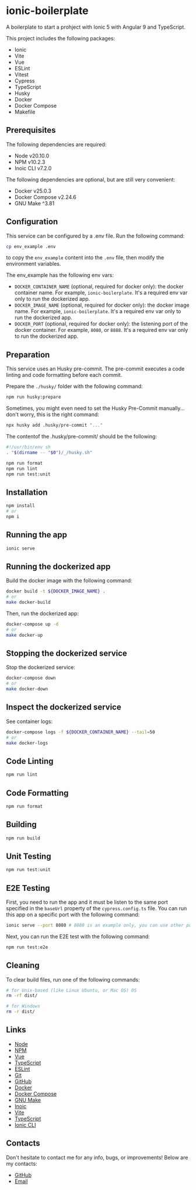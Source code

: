 # ionic-boilerplate

A boilerplate to start a prohject with Ionic 5 with Angular 9 and TypeScript.

This project includes the following packages:
- Ionic
- Vite
- Vue
- ESLint
- Vitest
- Cypress
- TypeScript
- Husky
- Docker
- Docker Compose
- Makefile

## Prerequisites

The following dependencies are required:

- Node v20.10.0
- NPM v10.2.3
- Inoic CLI v7.2.0

The following dependencies are optional, but are still very convenient:

- Docker v25.0.3
- Docker Compose v2.24.6
- GNU Make ^3.81

## Configuration

This service can be configured by a .env file. Run the following command:

```bash
cp env_example .env
```

to copy the `env_example` content into the `.env` file, then modify the environment variables.

The env_example has the following env vars:
- `DOCKER_CONTAINER_NAME` (optional, required for docker only): the docker container name. For example, `ionic-boilerplate`. It's a required env var only to run the dockerized app.
- `DOCKER_IMAGE_NAME` (optional, required for docker only): the docker image name. For example, `ionic-boilerplate`. It's a required env var only to run the dockerized app.
- `DOCKER_PORT` (optional, required for docker only): the listening port of the docker container. For example, `8080`, or `8888`. It's a required env var only to run the dockerized app.

## Preparation

This service uses an Husky pre-commit. The pre-commit executes a code linting and code formatting before each commit.

Prepare the `./husky/` folder with the following command:

```bash
npm run husky:prepare
```

Sometimes, you might even need to set the Husky Pre-Commit manually... don't worry, this is the right command:

```bash
npx husky add .husky/pre-commit "..."
```

The contentof the .husky/pre-commit/ should be the following:

```bash
#!/usr/bin/env sh
. "$(dirname -- "$0")/_/husky.sh"

npm run format
npm run lint
npm run test:unit
```

## Installation

```bash
npm install
# or
npm i
```

## Running the app

```bash
ionic serve
```

## Running the dockerized app

Build the docker image with the following command:

```bash
docker build -t ${DOCKER_IMAGE_NAME} .
# or
make docker-build
```

Then, run the dockerized app:

```bash
docker-compose up -d
# or
make docker-up
```

## Stopping the dockerized service

Stop the dockerized service:

```bash
docker-compose down
# or
make docker-down
```

## Inspect the dockerized service

See container logs:

```bash
docker-compose logs -f ${DOCKER_CONTAINER_NAME} --tail=50
# or
make docker-logs
```

## Code Linting

```bash
npm run lint
```

## Code Formatting

```bash
npm run format
```

## Building

```bash
npm run build
```

## Unit Testing

```bash
npm run test:unit
```

## E2E Testing

First, you need to run the app and it must be listen to the same port specified in the `baseUrl` property of the `cypress.config.ts` file. You can run this app on a specific port with the following command:

```bash
ionic serve --port 8080 # 8080 is an example only, you can use other port
```

Next, you can run the E2E test with the following command:

```bash
npm run test:e2e
```

## Cleaning

To clear build files, run one of the following commands:

```bash
# for Unix-based (like Linux Ubuntu, or Mac OS) OS
rm -rf dist/

# for Windows
rm -r dist/
```

## Links

- [Node](https://nodejs.org/)
- [NPM](https://www.npmjs.com/)
- [Vue](https://vuejs.org/)
- [TypeScript](https://www.typescriptlang.org/)
- [ESLint](https://eslint.org/)
- [Git](https://git-scm.com/)
- [GitHub](https://github.com/)
- [Docker](https://www.docker.com/)
- [Docker Compose](https://docs.docker.com/compose/)
- [GNU Make](https://www.gnu.org/software/make/)
- [Inoic](https://ionicframework.com/)
- [Vite](https://vitejs.dev/)
- [TypeScript](https://www.typescriptlang.org/)
- [Ionic CLI](https://github.com/ionic-team/ionic-cli)

## Contacts

Don't hesitate to contact me for any info, bugs, or improvements! Below are my contacts:

- [GitHub](https://github.com/chralex00)
- [Email](mailto:christian.alessandro.atzeni.00@outlook.com)
